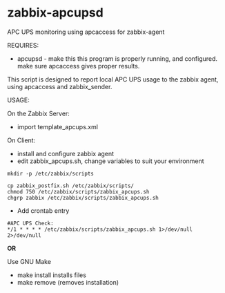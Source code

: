 # zabbix-apcupsd
APC UPS monitoring using apcaccess for zabbix-agent

REQUIRES:
* apcupsd - make this this program is properly running, and configured. make
sure apcaccess gives proper results.

This script is designed to report local APC UPS usage to the zabbix agent,
using apcaccess and zabbix_sender.

USAGE:

On the Zabbix Server:
* import template_apcups.xml

On Client:
* install and configure zabbix agent
* edit zabbix_apcups.sh, change variables to suit your environment

```
mkdir -p /etc/zabbix/scripts

cp zabbix_postfix.sh /etc/zabbix/scripts/
chmod 750 /etc/zabbix/scripts/zabbix_apcups.sh
chgrp zabbix /etc/zabbix/scripts/zabbix_apcups.sh

```
* Add crontab entry
```
#APC UPS Check:
*/1 * * * * /etc/zabbix/scripts/zabbix_apcups.sh 1>/dev/null 2>/dev/null
```
**OR**

Use GNU Make

* make install installs files
* make remove (removes installation)


